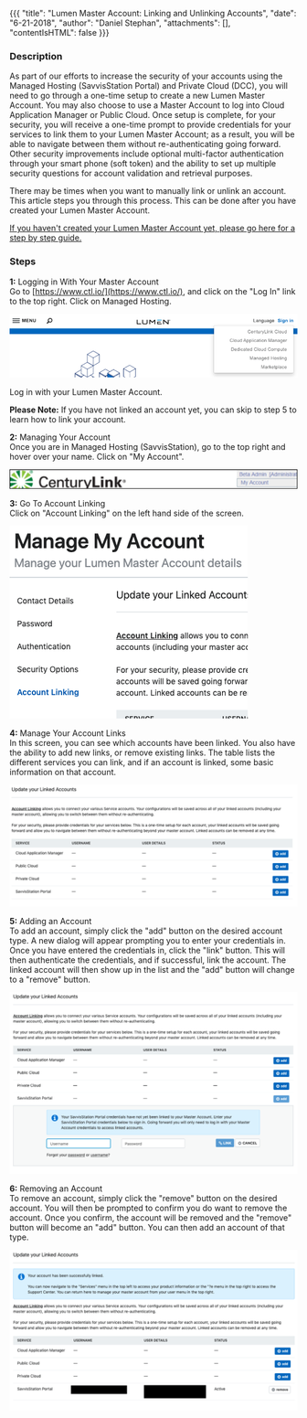 {{{
  "title": "Lumen Master Account: Linking and Unlinking Accounts",
  "date": "6-21-2018",
  "author": "Daniel Stephan",
  "attachments": [],
  "contentIsHTML": false
}}}

### Description

As part of our efforts to increase the security of your accounts using the Managed Hosting (SavvisStation Portal) and Private Cloud (DCC), you will need to go through a one-time setup to create a new Lumen Master Account.  You may also choose to use a Master Account to log into Cloud Application Manager or Public Cloud.  Once setup is complete, for your security, you will receive a one-time prompt to provide credentials for your services to link them to your Lumen Master Account; as a result, you will be able to navigate between them without re-authenticating going forward. Other security improvements include optional multi-factor authentication through your smart phone (soft token) and the ability to set up multiple security questions for account validation and retrieval purposes.

There may be times when you want to manually link or unlink an account.  This article steps you through this process.  This can be done after you have created your Lumen Master Account.

[If you haven't created your Lumen Master Account yet, please go here for a step by step guide.](lumen-master-account-registration.md)

### Steps
**1:** Logging in With Your Master Account   
Go to [https://www.ctl.io/](https://www.ctl.io/), and click on the "Log In" link to the top right.  Click on Managed Hosting.

![lma-log-in.png](../../images/lma-log-in.png) 

Log in with your Lumen Master Account.

**Please Note:** If you have not linked an account yet, you can skip to step 5 to learn how to link your account.

**2:** Managing Your Account  
Once you are in Managed Hosting (SavvisStation), go to the top right and hover over your name.  Click on "My Account".  

![lma-managed-hosting-my-account.png](../../images/lma-managed-hosting-my-account.png)

**3:** Go To Account Linking  
Click on "Account Linking" on the left hand side of the screen.  

![lma-laua-1.png](../../images/lma-laua-1.png)

**4:** Manage Your Account Links  
In this screen, you can see which accounts have been linked.  You also have the ability to add new links, or remove existing links.  The table lists the different services you can link, and if an account is linked, some basic information on that account.    

![lma-laua-2.png](../../images/lma-laua-2.png)

**5:** Adding an Account  
To add an account, simply click the "add" button on the desired account type.  A new dialog will appear prompting you to enter your credentials in.  Once you have entered the credentials in, click the "link" button.  This will then authenticate the credentials, and if successful, link the account.  The linked account will then show up in the list and the "add" button will change to a "remove" button.  

![lma-laua-3.png](../../images/lma-laua-3.png) 

**6:** Removing an Account  
To remove an account, simply click the "remove" button on the desired account.  You will then be prompted to confirm you do want to remove the account.  Once you confirm, the account will be removed and the "remove" button will become an "add" button. You can then add an account of that type.  

![lma-laua-4.png](../../images/lma-laua-4.png) 
